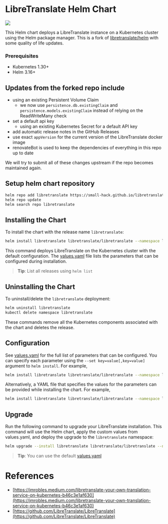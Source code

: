 # LibreTranslate Helm Chart
<a href="https://github.com/small-hack/libretranslate-helm-chart/releases"><img src="https://img.shields.io/github/v/release/small-hack/libretranslate-helm-chart?style=plastic&labelColor=blue&color=green&logo=GitHub&logoColor=white"></a>

This Helm chart deploys a LibreTranslate instance on a Kubernetes cluster using the Helm package manager. This is a fork of [libretranslate/helm](https://github.com/libretranslate/helm) with some quality of life updates.

### Prerequisites

- Kubernetes 1.30+
- Helm 3.16+

## Updates from the forked repo include

- using an existing Persistent Volume Claim
  - we now use `persistence.db.existingClaim` and `persistence.models.existingClaim` instead of relying on the ReadWriteMany check
- set a default api key
  - using an existing Kubernetes Secret for a default API key
- add automatic release notes in the GitHub Releases
- use exact `appVersion` for the current version of the LibreTranslate docker image
- renovateBot is used to keep the dependencies of everything in this repo up to date

We will try to submit all of these changes upstream if the repo becomes maintained again.

## Setup helm chart repository

```bash
helm repo add libretranslate https://small-hack.github.io/libretranslate-elm-chart/
helm repo update
helm search repo libretranslate
```

## Installing the Chart

To install the chart with the release name `libretranslate`:

```bash
helm install libretranslate libretranslate/libretranslate --namespace libretranslate --create-namespace
```

This command deploys LibreTranslate on the Kubernetes cluster with the default configuration. The [values.yaml](charts/libretranslate/values.yaml) file lists the parameters that can be configured during installation.

> **Tip**: List all releases using `helm list`

## Uninstalling the Chart

To uninstall/delete the `libretranslate` deployment:

```bash
helm uninstall libretranslate
kubectl delete namespace libretranslate
```

These commands remove all the Kubernetes components associated with the chart and deletes the release.

## Configuration

See [values.yaml](charts/libretranslate/values.yaml) for the full list of parameters that can be configured. You can specify each parameter using the `--set key=value[,key=value]` argument to `helm install`. For example,

```bash
helm install libretranslate libretranslate/libretranslate --namespace libretranslate --create-namespace --set service.port=8080
```

Alternatively, a YAML file that specifies the values for the parameters can be provided while installing the chart. For example,

```bash
helm install libretranslate libretranslate/libretranslate --namespace libretranslate --create-namespace -f values.yaml
```

## Upgrade

Run the following command to upgrade your LibreTranslate installation. This command will use the Helm chart, apply the custom values from values.yaml, and deploy the upgrade to the `libretranslate` namespace:

```bash
helm upgrade --install libretranslate libretranslate/libretranslate --namespace libretranslate -f values.yaml
```

> **Tip**: You can use the default [values.yaml](charts/libretranslate/values.yaml)

# References
- [https://jmrobles.medium.com/libretranslate-your-own-translation-service-on-kubernetes-b46c3e1af630](https://jmrobles.medium.com/libretranslate-your-own-translation-service-on-kubernetes-b46c3e1af630)
- [https://github.com/LibreTranslate/LibreTranslate](https://github.com/LibreTranslate/LibreTranslate)

